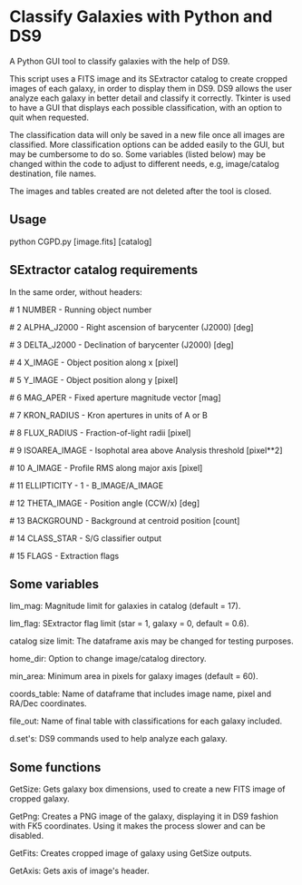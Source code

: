 # Classify Galaxies with Python and DS9
A Python GUI tool to classify galaxies with the help of DS9.

This script uses a FITS image and its SExtractor catalog to create cropped images of each galaxy, in order to display them in DS9. DS9 allows the user analyze each galaxy in better detail and classify it correctly. Tkinter is used to have a GUI that displays each possible classification, with an option to quit when requested. 

The classification data will only be saved in a new file once all images are classified. More classification options can be added easily to the GUI, but may be cumbersome to do so. Some variables (listed below) may be changed within the code to adjust to different needs, e.g, image/catalog destination, file names.

The images and tables created are not deleted after the tool is closed.

## Usage
python CGPD.py [image.fits] [catalog]

## SExtractor catalog requirements
In the same order, without headers:

\#   1 NUMBER -                 Running object number

\#   2 ALPHA_J2000 -            Right ascension of barycenter (J2000)                      [deg]

\#   3 DELTA_J2000 -            Declination of barycenter (J2000)                          [deg]

\#   4 X_IMAGE -                Object position along x                                    [pixel]

\#   5 Y_IMAGE -                Object position along y                                    [pixel]

\#   6 MAG_APER -               Fixed aperture magnitude vector                            [mag]

\#   7 KRON_RADIUS -            Kron apertures in units of A or B

\#   8 FLUX_RADIUS -            Fraction-of-light radii                                    [pixel]

\#   9 ISOAREA_IMAGE -          Isophotal area above Analysis threshold                    [pixel**2]

\#  10 A_IMAGE -                Profile RMS along major axis                               [pixel]

\#  11 ELLIPTICITY -            1 - B_IMAGE/A_IMAGE

\#  12 THETA_IMAGE -            Position angle (CCW/x)                                     [deg]

\#  13 BACKGROUND -             Background at centroid position                            [count]

\#  14 CLASS_STAR -             S/G classifier output

\#  15 FLAGS -                  Extraction flags

## Some variables

lim_mag: Magnitude limit for galaxies in catalog (default = 17).

lim_flag: SExtractor flag limit (star = 1, galaxy = 0, default = 0.6).

catalog size limit: The dataframe axis may be changed for testing purposes.

home_dir: Option to change image/catalog directory.

min_area: Minimum area in pixels for galaxy images (default = 60).

coords_table: Name of dataframe that includes image name, pixel and RA/Dec coordinates.

file_out: Name of final table with classifications for each galaxy included.

d.set's: DS9 commands used to help analyze each galaxy.

## Some functions

GetSize: Gets galaxy box dimensions, used to create a new FITS image of cropped galaxy.

GetPng: Creates a PNG image of the galaxy, displaying it in DS9 fashion with FK5 coordinates. Using it makes the process slower and can be disabled.

GetFits: Creates cropped image of galaxy using GetSize outputs.

GetAxis: Gets axis of image's header.

